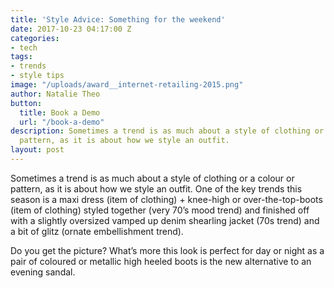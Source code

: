 ```yaml
---
title: 'Style Advice: Something for the weekend'
date: 2017-10-23 04:17:00 Z
categories:
- tech
tags:
- trends
- style tips
image: "/uploads/award__internet-retailing-2015.png"
author: Natalie Theo
button:
  title: Book a Demo
  url: "/book-a-demo"
description: Sometimes a trend is as much about a style of clothing or a colour or
  pattern, as it is about how we style an outfit.
layout: post
---
```


Sometimes a trend is as much about a style of clothing or a colour or pattern, as it is about how we style an outfit. One of the key trends this season is a maxi dress (item of clothing) \+ knee-high or over-the-top-boots (item of clothing) styled together (very 70’s mood trend) and finished off with a slightly oversized vamped up denim shearling jacket (70s trend) and a bit of glitz (ornate embellishment trend).

Do you get the picture? What’s more this look is perfect for day or night as a pair of coloured or metallic high heeled boots is the new alternative to an evening sandal.